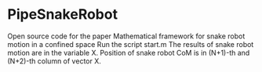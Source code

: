# PipeSnakeRobot
Open source code for the paper Mathematical framework for snake robot motion in a confined space
Run the script start.m 
The results of snake robot motion are in the variable X. Position of snake robot CoM is in (N+1)-th and (N+2)-th column of vector X.

